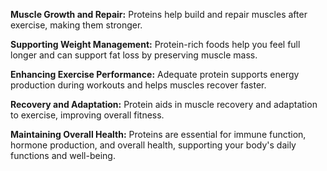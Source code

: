 **Muscle Growth and Repair:** Proteins help build and repair muscles after exercise, making them stronger.

**Supporting Weight Management:** Protein-rich foods help you feel full longer and can support fat loss by preserving muscle mass.

**Enhancing Exercise Performance:** Adequate protein supports energy production during workouts and helps muscles recover faster.

**Recovery and Adaptation:** Protein aids in muscle recovery and adaptation to exercise, improving overall fitness.

**Maintaining Overall Health:** Proteins are essential for immune function, hormone production, and overall health, supporting your body's daily functions and well-being.
